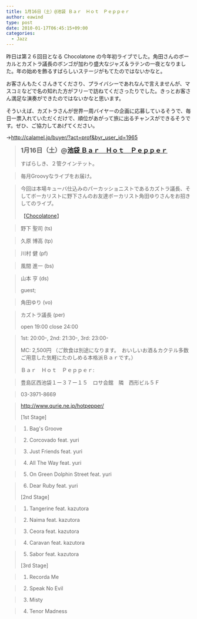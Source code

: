 ```yaml
---
title: 1月16日（土）@池袋 Ｂａｒ　Ｈｏｔ　Ｐｅｐｐｅｒ
author: eawind
type: post
date: 2010-01-17T06:45:15+09:00
categories:
  - Jazz
---
```

昨日は第２６回目となる Chocolatone の今年初ライブでした。角田さんのボーカルとカズトラ議長のボンゴが加わり盛大なジャズ＆ラテンの一夜となりました。年の始めを飾るすばらしいステージがもてたのではないかなと。

お客さんもたくさんきてくださり、プライバシーであれなんで言えませんが、マスコミなどで名の知れた方がフリーで訪ねてくださったりでした。きっとお客さん満足な演奏ができたのではないかなと思います。

そういえば、カズトラさんが世界一周バイヤーの企画に応募しているそうで、毎日一票入れていただくだけで、順位があがって旅に出るチャンスができるそうです。ぜひ、ご協力してあげてください。

→<a href="http://calamel.jp/buyer/?act=prof&#038;byr_user_id=1965" target="_blank">http://calamel.jp/buyer/?act=prof&byr_user_id=1965</a>

> <big><strong>1月16日（土）@<a href="http://jazzhotpepper.com/" target="_blank">池袋 Ｂａｒ　Ｈｏｔ　Ｐｅｐｐｅｒ</a></strong></big>
>
> すばらしき、２管クインテット。

> 毎月Groovyなライブをお届け。

> 今回は本場キューバ仕込みのパーカッショニストであるカズトラ議長、そしてボーカリストに野下さんのお友達ボーカリスト角田ゆりさんをお招きしてのライブ。
>
> 【[Chocolatone][1]】

> 野下 聖司 (ts)

> 久原 博高 (tp)

> 川村 健 (pf)

> 風間 進一 (bs)

> 山本 亨 (ds)
>
> guest;

> 角田ゆり (vo)

> カズトラ議長 (per)
>
> open 19:00 close 24:00

> 1st: 20:00-, 2nd: 21:30-, 3rd: 23:00-
>
> MC: 2,500円 （ご飲食は別途になります。　おいしいお酒＆カクテル多数ご用意した気軽にたのしめる本格派Ｂａｒです。）
>
> Ｂａｒ　Ｈｏｔ　Ｐｅｐｐｅｒ:

> 豊島区西池袋１ー３７ー１５　ロサ会館　隣　西形ビル５Ｆ

> 03-3971-8669

> <a href="http://jazzhotpepper.com/" target="_blank">http://www.qurie.ne.jp/hotpepper/</a>
>
> [1st Stage]

> 1. Bag's Groove

> 2. Corcovado feat. yuri

> 3. Just Friends feat. yuri

> 4. All The Way feat. yuri

> 5. On Green Dolphin Street feat. yuri

> 6. Dear Ruby feat. yuri
>
> [2nd Stage]

> 1. Tangerine feat. kazutora

> 2. Naima feat. kazutora

> 3. Ceora feat. kazutora

> 4. Caravan feat. kazutora

> 5. Sabor feat. kazutora
>
> [3rd Stage]

> 1. Recorda Me

> 2. Speak No Evil

> 3. Misty

> 4. Tenor Madness

 [1]: http://www.eawind.net/?page_id=930
